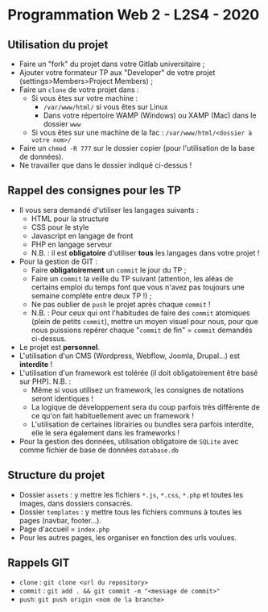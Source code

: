 # Programmation Web 2 - L2S4 - 2020

## Utilisation du projet

* Faire un "fork" du projet dans votre Gitlab universitaire ;
* Ajouter votre formateur TP aux "Developer" de votre projet (settings>Members>Project Members) ;
* Faire un `clone` de votre projet dans :
    * Si vous êtes sur votre machine :
        * `/var/www/html/` si vous êtes sur Linux
        * Dans votre répertoire WAMP (Windows) ou XAMP (Mac) dans le dossier `www`
    * Si vous êtes sur une machine de la fac : `/var/www/html/<dossier à votre nom>/`
* Faire un `chmod -R 777` sur le dossier copier (pour l'utilisation de la base de données).
* Ne travailler que dans le dossier indiqué ci-dessus !

## Rappel des consignes pour les TP

* Il vous sera demandé d'utiliser les langages suivants :
    * HTML pour la structure
    * CSS pour le style
    * Javascript en langage de front
    * PHP en langage serveur
    * N.B. : il est **obligatoire** d'utiliser **tous** les langages dans votre projet !
* Pour la gestion de GIT :
    * Faire **obligatoirement** un `commit` le jour du TP ;
    * Faire un `commit` la veille du TP suivant (attention, les aléas de certains emploi du temps font que vous n'avez pas toujours une semaine complète entre deux TP !) ;
    * Ne pas oublier de `push` le projet après chaque `commit` !
    * N.B. : Pour ceux qui ont l'habitudes de faire des `commit` atomiques (plein de petits `commit`), mettre un moyen visuel pour nous, pour que nous puissions repérer chaque "`commit` de fin" = `commit` demandés ci-dessus. 
* Le projet est **personnel**.
* L'utilisation d'un CMS (Wordpress, Webflow, Joomla, Drupal...) est **interdite** !
* L'utilisation d'un framework est tolérée (il doit obligatoirement être basé sur PHP). N.B. :
    * Même si vous utilisez un framework, les consignes de notations seront identiques !
    * La logique de développement sera du coup parfois très différente de ce qu'on fait habituellement avec un framework !
    * L'utilisation de certaines librairies ou bundles sera parfois interdite, elle le sera également dans les frameworks !
* Pour la gestion des données, utilisation obligatoire de `SQLite` avec comme fichier de base de données `database.db` 

## Structure du projet

* Dossier `assets` : y mettre les fichiers `*.js`, `*.css`, `*.php` et toutes les images, dans dossiers consacrés.
* Dossier `templates` : y mettre tous les fichiers communs à toutes les pages (navbar, footer...).
* Page d'accueil = `index.php`
* Pour les autres pages, les organiser en fonction des urls voulues.

## Rappels GIT

* `clone` : `git clone <url du repository>`
* `commit` : `git add . && git commit -m "<message de commit>"`
* `push`: `git push origin <nom de la branche>`
